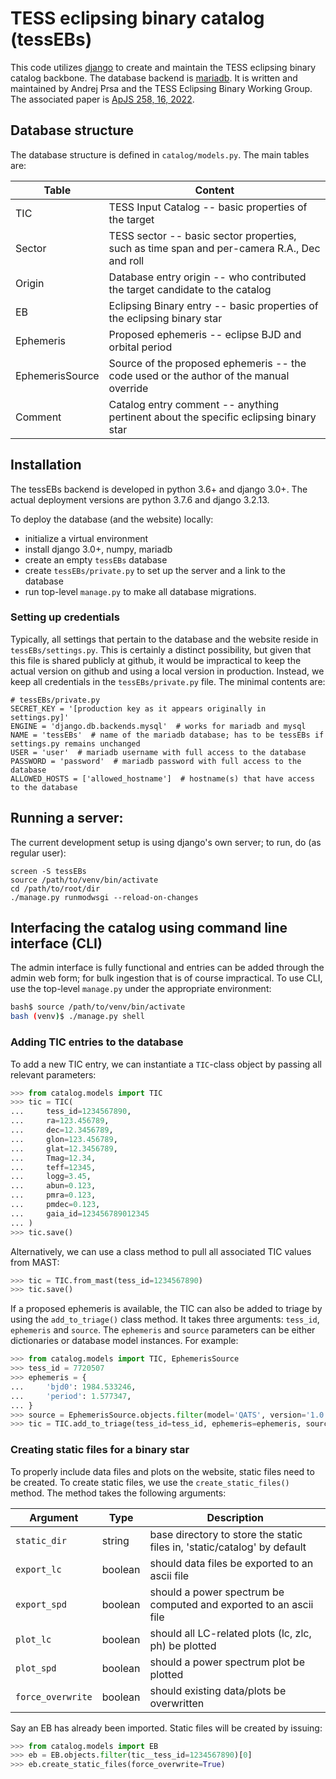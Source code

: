 # TESS eclipsing binary catalog (tessEBs)

This code utilizes [django](https://www.djangoproject.com/) to create and maintain the TESS eclipsing binary catalog backbone. The database backend is [mariadb](https://mariadb.org/). It is written and maintained by Andrej Prsa and the TESS Eclipsing Binary Working Group. The associated paper is [ApJS 258, 16, 2022](https://ui.adsabs.harvard.edu/abs/2022ApJS..258...16P/abstract).

## Database structure

The database structure is defined in `catalog/models.py`. The main tables are:

| Table  | Content |
| -----  | ------- |
| TIC    | TESS Input Catalog -- basic properties of the target |
| Sector | TESS sector -- basic sector properties, such as time span and per-camera R.A., Dec and roll |
| Origin | Database entry origin -- who contributed the target candidate to the catalog |
| EB     | Eclipsing Binary entry -- basic properties of the eclipsing binary star |
| Ephemeris | Proposed ephemeris -- eclipse BJD and orbital period |
| EphemerisSource | Source of the proposed ephemeris -- the code used or the author of the manual override |
| Comment | Catalog entry comment -- anything pertinent about the specific eclipsing binary star |

## Installation

The tessEBs backend is developed in python 3.6+ and django 3.0+. The actual deployment versions are python 3.7.6 and django 3.2.13.

To deploy the database (and the website) locally:

* initialize a virtual environment
* install django 3.0+, numpy, mariadb
* create an empty `tessEBs` database
* create `tessEBs/private.py` to set up the server and a link to the database
* run top-level `manage.py` to make all database migrations.

### Setting up credentials

Typically, all settings that pertain to the database and the website reside in `tessEBs/settings.py`. This is certainly a distinct possibility, but given that this file is shared publicly at github, it would be impractical to keep the actual version on github and using a local version in production. Instead, we keep all credentials in the `tessEBs/private.py` file. The minimal contents are:

```text
# tessEBs/private.py
SECRET_KEY = '[production key as it appears originally in settings.py]'
ENGINE = 'django.db.backends.mysql'  # works for mariadb and mysql
NAME = 'tessEBs'  # name of the mariadb database; has to be tessEBs if settings.py remains unchanged
USER = 'user'  # mariadb username with full access to the database
PASSWORD = 'password'  # mariadb password with full access to the database
ALLOWED_HOSTS = ['allowed_hostname']  # hostname(s) that have access to the database
```

## Running a server:

The current development setup is using django's own server; to run, do (as regular user):
```
screen -S tessEBs
source /path/to/venv/bin/activate
cd /path/to/root/dir
./manage.py runmodwsgi --reload-on-changes
```

## Interfacing the catalog using command line interface (CLI)

The admin interface is fully functional and entries can be added through the admin web form; for bulk ingestion that is of course impractical. To use CLI, use the top-level `manage.py` under the appropriate environment:

```bash
bash$ source /path/to/venv/bin/activate
bash (venv)$ ./manage.py shell
```

### Adding TIC entries to the database

To add a new TIC entry, we can instantiate a `TIC`-class object by passing all relevant parameters:

```python
>>> from catalog.models import TIC
>>> tic = TIC(
...     tess_id=1234567890,
...     ra=123.456789,
...     dec=12.3456789,
...     glon=123.456789,
...     glat=12.3456789,
...     Tmag=12.34,
...     teff=12345,
...     logg=3.45,
...     abun=0.123,
...     pmra=0.123,
...     pmdec=0.123,
...     gaia_id=123456789012345
... )
>>> tic.save()
```

Alternatively, we can use a class method to pull all associated TIC values from MAST:

```python
>>> tic = TIC.from_mast(tess_id=1234567890)
>>> tic.save()
```

If a proposed ephemeris is available, the TIC can also be added to triage by using the `add_to_triage()` class method. It takes three arguments: `tess_id`, `ephemeris` and `source`. The `ephemeris` and `source` parameters can be either dictionaries or database model instances. For example:

```python
>>> from catalog.models import TIC, EphemerisSource
>>> tess_id = 7720507
>>> ephemeris = {
...     'bjd0': 1984.533246,
...     'period': 1.577347,
... }
>>> source = EphemerisSource.objects.filter(model='QATS', version='1.0')[0]
>>> tic = TIC.add_to_triage(tess_id=tess_id, ephemeris=ephemeris, source=source)
```

### Creating static files for a binary star

To properly include data files and plots on the website, static files need to be created. To create static files, we use the `create_static_files()` method. The method takes the following arguments:

| Argument | Type | Description |
|----------|------|-------------|
| `static_dir` | string | base directory to store the static files in, 'static/catalog' by default |
| `export_lc` | boolean | should data files be exported to an ascii file |
| `export_spd` | boolean | should a power spectrum be computed and exported to an ascii file |
| `plot_lc` | boolean | should all LC-related plots (lc, zlc, ph) be plotted |
| `plot_spd` | boolean | should a power spectrum plot be plotted |
| `force_overwrite` | boolean | should existing data/plots be overwritten |

Say an EB has already been imported. Static files will be created by issuing:
 
```python
>>> from catalog.models import EB
>>> eb = EB.objects.filter(tic__tess_id=1234567890)[0]
>>> eb.create_static_files(force_overwrite=True)
```
